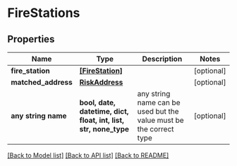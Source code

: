 # FireStations


## Properties
Name | Type | Description | Notes
------------ | ------------- | ------------- | -------------
**fire_station** | [**[FireStation]**](FireStation.md) |  | [optional] 
**matched_address** | [**RiskAddress**](RiskAddress.md) |  | [optional] 
**any string name** | **bool, date, datetime, dict, float, int, list, str, none_type** | any string name can be used but the value must be the correct type | [optional]

[[Back to Model list]](../README.md#documentation-for-models) [[Back to API list]](../README.md#documentation-for-api-endpoints) [[Back to README]](../README.md)


